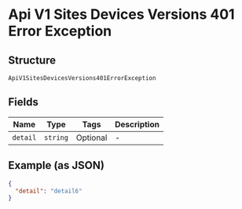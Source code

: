 
# Api V1 Sites Devices Versions 401 Error Exception

## Structure

`ApiV1SitesDevicesVersions401ErrorException`

## Fields

| Name | Type | Tags | Description |
|  --- | --- | --- | --- |
| `detail` | `string` | Optional | - |

## Example (as JSON)

```json
{
  "detail": "detail6"
}
```

